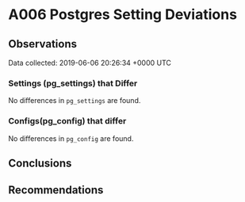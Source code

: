# A006 Postgres Setting Deviations #

## Observations ##
Data collected: 2019-06-06 20:26:34 +0000 UTC  

### Settings (pg_settings) that Differ ###

No differences in `pg_settings` are found.

### Configs(pg_config) that differ ###

No differences in `pg_config` are found.



## Conclusions ##


## Recommendations ##

